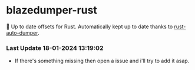 # blazedumper-rust

🚀 Up to date offsets for Rust. Automatically kept up to date thanks to [rust-auto-dumper](https://github.com/Akandesh/rust-auto-dumper).


### Last Update 18-01-2024 13:19:02
- If there's something missing then open a issue and i'll try to add it asap.
